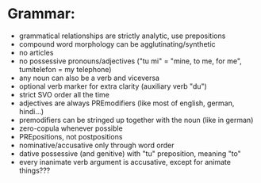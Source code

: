 # Grammar:
- grammatical relationships are strictly analytic, use prepositions
- compound word morphology can be agglutinating/synthetic
- no articles
- no possessive pronouns/adjectives ("tu mi" = "mine, to me, for me", tumitelefon = my telephone)
- any noun can also be a verb and viceversa
- optional verb marker for extra clarity (auxiliary verb "du")
- strict SVO order all the time
- adjectives are always PREmodifiers (like most of english, german, hindi...)
- premodifiers can be stringed up together with the noun (like in german)
- zero-copula whenever possible
- PREpositions, not postpositions
- nominative/accusative only through word order
- dative possessive (and genitive) with "tu" preposition, meaning "to"
- every inanimate verb argument is accusative, except for animate things???